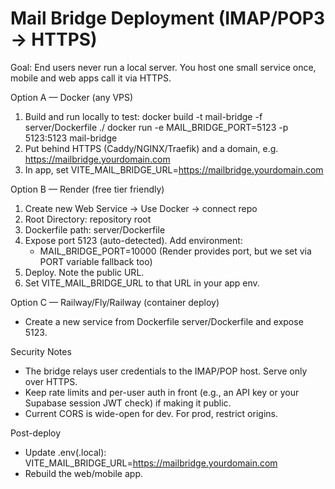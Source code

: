 # Mail Bridge Deployment (IMAP/POP3 → HTTPS)

Goal: End users never run a local server. You host one small service once, mobile and web apps call it via HTTPS.

Option A — Docker (any VPS)
1) Build and run locally to test:
   docker build -t mail-bridge -f server/Dockerfile ./
   docker run -e MAIL_BRIDGE_PORT=5123 -p 5123:5123 mail-bridge
2) Put behind HTTPS (Caddy/NGINX/Traefik) and a domain, e.g. https://mailbridge.yourdomain.com
3) In app, set VITE_MAIL_BRIDGE_URL=https://mailbridge.yourdomain.com

Option B — Render (free tier friendly)
1) Create new Web Service → Use Docker → connect repo
2) Root Directory: repository root
3) Dockerfile path: server/Dockerfile
4) Expose port 5123 (auto-detected). Add environment:
   - MAIL_BRIDGE_PORT=10000 (Render provides port, but we set via PORT variable fallback too)
5) Deploy. Note the public URL.
6) Set VITE_MAIL_BRIDGE_URL to that URL in your app env.

Option C — Railway/Fly/Railway (container deploy)
- Create a new service from Dockerfile server/Dockerfile and expose 5123.

Security Notes
- The bridge relays user credentials to the IMAP/POP host. Serve only over HTTPS.
- Keep rate limits and per-user auth in front (e.g., an API key or your Supabase session JWT check) if making it public.
- Current CORS is wide-open for dev. For prod, restrict origins.

Post-deploy
- Update .env(.local): VITE_MAIL_BRIDGE_URL=https://mailbridge.yourdomain.com
- Rebuild the web/mobile app.
